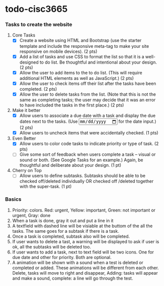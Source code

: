# todo-cisc3665

### Tasks to create the website
1. Core Tasks
   - [x] Create a website using HTML and Bootstrap (use the starter template and include the responsive meta-tag to make your site responsive on mobile devices). (2 pts)
   - [x] Add a list of tasks and use CSS to format the list so that it is a well-designed to do list. Be thoughtful and intentional about your design. (2 pts)
   - [x] Allow the user to add items to the to do list. (This will require additional HTML elements as well as JavaScript.) (2 pts)
   - [x] Allow the user to check items off their list after the tasks have been completed. (2 pts)
   - [x] Allow the user to delete tasks from the list. (Note that this is not the same as completing tasks; the user may decide that it was an error to have included the tasks in the first place.) (2 pts)
2. Make it better
   - [x] Allow users to associate a due date with a task and display the due dates next to the tasks. (Use <input type="date"> for the date input.) (2 pts)
   - [x] Allow users to uncheck items that were accidentally checked. (1 pts)
3. Even Better
   - [x] Allow users to color code tasks to indicate priority or type of task. (2 pts)
   - [ ] Give some sort of feedback when users complete a task – visual or sound or both. (See Google Tasks for an example.) Again, be thoughtful and deliberate about your design. (1 pt)
4. Cherry on Top
   - [ ] Allow users to define subtasks. Subtasks should be able to be checked off/deleted individually OR checked off /deleted together with the super-task. (1 pt)

### Basics
1. Priority: colors. Red: urgent, Yellow: important, Green: not important or urgent, Gray: done
2. When a task is done, gray it out and put a line in it
3. A textfield with dashed line will be visiable at the buttom of the all the tasks. The same goes for a subtask if there is a task.
4. Once a task is completed, subtask also will be completed.
5. If user wants to delete a tast, a warning will be displayed to ask if user is ok, all the subtasks will be deleted too.
6. If user wants to add a task, next to text field will be two icons. One for due date and other for priority. Both are optional.
7. A animation will be shown with a sound when a test is deleted or completed or added. These animations will be different from each other. Delete, tasks will move to right and disappear, Adding: tasks will appear and make a sound, complete: a line will go through the test.
